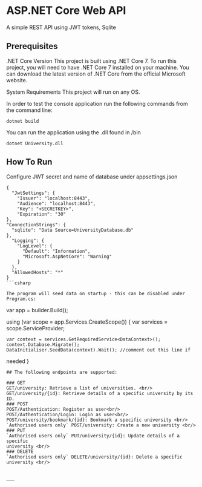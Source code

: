 # ASP.NET Core Web API

A simple REST API using JWT tokens, Sqlite

## Prerequisites 

.NET Core Version
This project is built using .NET Core 7. To run this project, you will 
need to have .NET Core 7 installed on your machine. You can download the 
latest version of .NET Core from the official Microsoft website.

System Requirements
This project will run on any OS.


In order to test the console application run the following commands from 
the command line:

```
dotnet build
```

You can run the application using the .dll found in /bin

```
dotnet University.dll
```

## How To Run

Configure JWT secret and name of database under appsettings.json
```
{
  "JwtSettings": {
    "Issuer": "localhost:8443",
    "Audience": "localhost:8443",
    "Key": "<SECRETKEY>",
    "Expiration": "30"
},
"ConnectionStrings": {
  "sqlite": "Data Source=UniversityDatabase.db"
},
  "Logging": {
    "LogLevel": {
      "Default": "Information",
      "Microsoft.AspNetCore": "Warning"
    }
  },
  "AllowedHosts": "*"
}
```csharp

The program will seed data on startup - this can be disabled under 
Program.cs:
```
var app = builder.Build();

using (var scope = app.Services.CreateScope())
{
    var services = scope.ServiceProvider;

    var context = services.GetRequiredService<DataContext>();
    context.Database.Migrate();
    DataInitialiser.SeedData(context).Wait(); //comment out this line if 
needed
}
```
## The following endpoints are supported:

### GET
GET/university: Retrieve a list of universities. <br/>
GET/university/{id}: Retrieve details of a specific university by its ID.
### POST
POST/Authentication: Register as user<br/>
POST/Authentication/Login: Login as user<br/>
POST/university/bookmark/{id}: Bookmark a specific university <br/>
`Authorised users only` POST/university: Create a new university <br/>
### PUT
`Authorised users only` PUT/university/{id}: Update details of a specific 
university <br/>
### DELETE
`Authorised users only` DELETE/university/{id}: Delete a specific 
university <br/>


___
